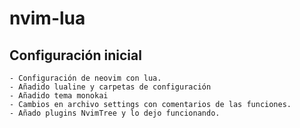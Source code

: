 # nvim-lua

## Configuración inicial

    - Configuración de neovim con lua.
    - Añadido lualine y carpetas de configuración
    - Añadido tema monokai
    - Cambios en archivo settings con comentarios de las funciones.
    - Añado plugins NvimTree y lo dejo funcionando.
